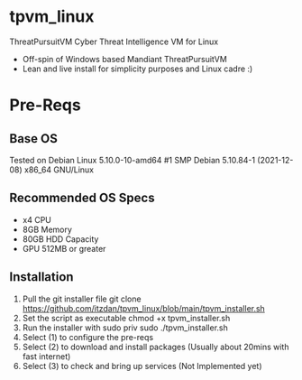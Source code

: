 # tpvm_linux
ThreatPursuitVM Cyber Threat Intelligence VM for Linux
- Off-spin of Windows based Mandiant ThreatPursuitVM 
- Lean and live install for simplicity purposes and Linux cadre :)

# Pre-Reqs

## Base OS
Tested on Debian Linux 5.10.0-10-amd64 #1 SMP Debian 5.10.84-1 (2021-12-08) x86_64 GNU/Linux

## Recommended OS Specs

- x4 CPU
- 8GB Memory
- 80GB HDD Capacity
- GPU 512MB or greater

## Installation

1. Pull the git installer file git clone https://github.com/itzdan/tpvm_linux/blob/main/tpvm_installer.sh
2. Set the script as executable 
chmod +x tpvm_installer.sh
3. Run the installer with sudo priv
sudo ./tpvm_installer.sh 
4. Select (1) to configure the pre-reqs
5. Select (2) to download and install packages  (Usually about 20mins with fast internet)
6. Select (3) to check and bring up services  (Not Implemented yet)

